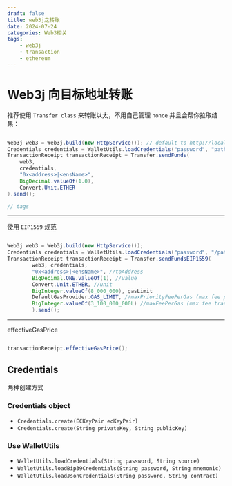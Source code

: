 ```yaml
---
draft: false
title: web3j之转账
date: 2024-07-24
categories: Web3相关
tags:
    - web3j
    - transaction
    - ethereum
---
```


# Web3j 向目标地址转账

推荐使用 `Transfer class` 来转账以太，不用自己管理 `nonce` 并且会帮你拉取结果：

```java

Web3j web3 = Web3j.build(new HttpService()); // default to http://localhost:8345/
Credentials credentials = WalletUtils.loadCredentials("password", "path/to/wallet/file");
TransactionReceipt transactionReceipt = Transfer.sendFunds(
    web3,
    credentials,
    "0x<address>|<ensName>",
    BigDecimal.valueOf(1.0),
    Convert.Unit.ETHER
).send();

// tags

```
---

使用 `EIP1559` 规范

```java

Web3j web3 = Web3j.build(new HttpService());
Credentials credentials = WalletUtils.loadCredentials("password", "/path/to/walletfile");
TransactionReceipt transactionReceipt = Transfer.sendFundsEIP1559(
        web3, credentials, 
        "0x<address>|<ensName>", //toAddress
        BigDecimal.ONE.valueOf(1), //value
        Convert.Unit.ETHER, //unit
        BigInteger.valueOf(8_000_000), gasLimit
        DefaultGasProvider.GAS_LIMIT, //maxPriorityFeePerGas (max fee per gas transaction willing to give to miners)
        BigInteger.valueOf(3_100_000_000L) //maxFeePerGas (max fee transaction willing to pay)
        ).send();

```

---

effectiveGasPrice

```java

transactionReceipt.effectiveGasPrice();

```

## Credentials

两种创建方式

### Credentials object

- `Credentials.create(ECKeyPair ecKeyPair)`
- `Credentials.create(String privateKey, String publicKey)`

### Use WalletUtils

- `WalletUtils.loadCredentials(String password, String source)`
- `WalletUtils.loadBip39Credentials(String password, String mnemonic)`
- `WalletUtils.loadJsonCredentials(String password, String contract)`